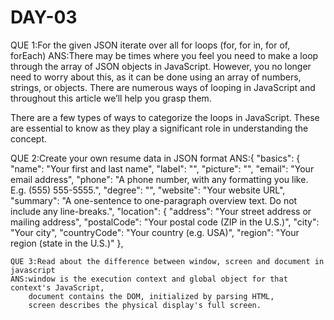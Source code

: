 # DAY-03
QUE 1:For the given JSON iterate over all for loops (for, for in, for of, forEach)
ANS:There may be times where you feel you need to make a loop through the array of JSON objects in JavaScript. However, you no longer need to worry about this, as it can be done using an array of numbers, strings, or objects. There are numerous ways of looping in JavaScript and throughout this article we’ll help you grasp them.

There are a few types of ways to categorize the loops in JavaScript. These are essential to know as they play a significant role in understanding the concept.

QUE 2:Create your own resume data in JSON format
ANS:{
    "basics": {
    "name": "Your first and last name",
    "label": "",
    "picture": "",
    "email": "Your email address",
    "phone": "A phone number, with any formatting you like. E.g. (555) 555-5555.",
    "degree": "",
    "website": "Your website URL",
    "summary": "A one-sentence to one-paragraph overview text. Do not include any line-breaks.",
    "location": {
      "address": "Your street address or mailing address",
      "postalCode": "Your postal code (ZIP in the U.S.)",
      "city": "Your city",
      "countryCode": "Your country (e.g. USA)",
      "region": "Your region (state in the U.S.)"
    },
    
    QUE 3:Read about the difference between window, screen and document in javascript
    ANS:window is the execution context and global object for that context's JavaScript,
        document contains the DOM, initialized by parsing HTML,
        screen describes the physical display's full screen.
